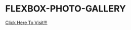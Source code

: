 # FLEXBOX-PHOTO-GALLERY
[Click Here To Visit!!!](https://anupkrmistry.github.io/FLEXBOX-PHOTO-GALLERY/ "Home Page")